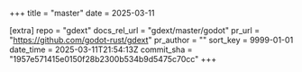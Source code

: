 +++
title = "master"
date = 2025-03-11

[extra]
repo = "gdext"
docs_rel_url = "gdext/master/godot"
pr_url = "https://github.com/godot-rust/gdext"
pr_author = ""
sort_key = 9999-01-01
date_time = 2025-03-11T21:54:13Z
commit_sha = "1957e571415e0150f28b2300b534b9d5475c70cc"
+++


